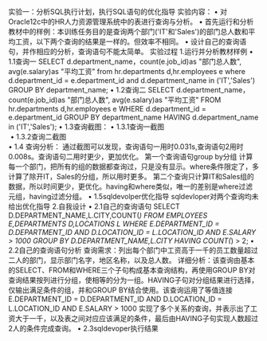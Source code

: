 实验一：分析SQL执行计划，执行SQL语句的优化指导
实验内容：
•	对Oracle12c中的HR人力资源管理系统中的表进行查询与分析。
•	首先运行和分析教材中的样例：本训练任务目的是查询两个部门('IT'和'Sales')的部门总人数和平均工资，以下两个查询的结果是一样的。但效率不相同。
•	设计自己的查询语句，并作相应的分析，查询语句不能太简单。
实验过程
1.运行并分析教材样例
•	1.1查询一
SELECT d.department_name，count(e.job_id)as "部门总人数",
avg(e.salary)as "平均工资"
from hr.departments d,hr.employees e
where d.department_id = e.department_id
and d.department_name in ('IT','Sales')
GROUP BY department_name;
•	1.2查询二
SELECT d.department_name，count(e.job_id)as "部门总人数",
avg(e.salary)as "平均工资"
FROM hr.departments d,hr.employees e
WHERE d.department_id = e.department_id
GROUP BY department_name
HAVING d.department_name in ('IT','Sales');
•	1.3查询截图：
•	1.3.1查询一截图  
![]()
•	1.3.2查询二截图     
•	1.4 查询分析：
通过截图可以发现，查询语句一用时0.031s,查询语句2用时0.008s。查询语句二用时更少，更加优化。
第一个查询语句group by分组 计算每一个部门，把所有的组的数据都查询过，只是没有显示。where条件限定了，多计算了除开IT，Sales的分组，所以用时更多。
第二个查询只计算IT和Sales组的数据，所以时间更少，更优化。having和where类似，唯一的差别是where过滤元组，having过滤分组。
•	1.5sqldevolper优化指导
sqldevloper对两个查询均未给出优化指导
2.自我设计
•	2.1自己的查询语句
SELECT D.DEPARTMENT_NAME,L.CITY,COUNT(*) 
FROM EMPLOYEES E,DEPARTMENTS D,LOCATIONS L 
WHERE E.DEPARTMENT_ID = D.DEPARTMENT_ID AND D.LOCATION_ID = L.LOCATION_ID AND E.SALARY > 1000 
GROUP BY D.DEPARTMENT_NAME,L.CITY 
HAVING COUNT(*) > 2;
•	2.2自己的查询语句分析
查询需求：列出每个部门中工资高于一千的员工数量超过二人的部门，显示部门名字，地区名称，以及总人数。
详细分析：该查询由基本的SELECT、FROM和WHERE三个子句构成基本查询结构，再使用GROUP BY对查询结果按列进行分组，使相等的分为一组。HAVING子句对分组结果进行选择，仅输出满足条件的组，并和GROUP BY结合使用。该查询运用了等值连接E.DEPARTMENT_ID = D.DEPARTMENT_ID AND D.LOCATION_ID = L.LOCATION_ID AND E.SALARY > 1000 实现了多个关系的查询，并表示出了工资大于一千，以及表之间对应应该满足的条件，最后由HAVING子句实现人数超过2人的条件完成查询。
•	2.3sqldevoper执行结果
    

